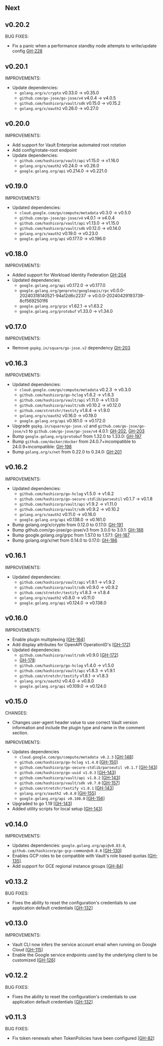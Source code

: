 ## Next

## v0.20.2

BUG FIXES:
* Fix a panic when a performance standby node attempts to write/update config [GH-228](https://github.com/hashicorp/vault-plugin-auth-gcp/pull/228)

## v0.20.1

IMPROVEMENTS:
* Update dependencies:
  * `golang.org/x/crypto` v0.33.0 -> v0.35.0
  * `github.com/go-jose/go-jose/v4` v4.0.4 -> v4.0.5
  * `github.com/hashicorp/vault/sdk` v0.15.0 -> v0.15.2
  * `golang.org/x/oauth2` v0.26.0 -> v0.27.0

## v0.20.0

IMPROVEMENTS:
* Add support for Vault Enterprise automated root rotation
* Add config/rotate-root endpoint
* Update dependencies:
  * `github.com/hashicorp/vault/api` v1.15.0 -> v1.16.0
  * `golang.org/x/oauth2` v0.24.0 -> v0.26.0
  * `google.golang.org/api` v0.214.0 -> v0.221.0


## v0.19.0

IMPROVEMENTS:
* Updated dependencies:
   * `cloud.google.com/go/compute/metadata` v0.3.0 -> v0.5.0
   * `github.com/go-jose/go-jose/v4` v4.0.1 -> v4.0.4
   * `github.com/hashicorp/vault/api` v1.13.0 -> v1.15.0
   * `github.com/hashicorp/vault/sdk` v0.12.0 -> v0.14.0
   * `golang.org/x/oauth2` v0.19.0 -> v0.23.0
   * `google.golang.org/api` v0.177.0 -> v0.196.0

## v0.18.0

IMPROVEMENTS:
* Added support for Workload Identity Federation [GH-204](https://github.com/hashicorp/vault-plugin-auth-gcp/pull/204)
* Updated dependencies:
  * `google.golang.org/api` v0.172.0 -> v0.177.0
  * `google.golang.org/genproto/googleapis/rpc` v0.0.0-20240318140521-94a12d6c2237 -> v0.0.0-20240429193739-8cf5692501f6
  * `google.golang.org/grpc`  v1.62.1 -> v1.63.2
  * `google.golang.org/protobuf` v1.33.0 -> v1.34.0

## v0.17.0

IMPROVEMENTS:
* Remove `gopkg.in/square/go-jose.v2` dependency [GH-203](https://github.com/hashicorp/vault-plugin-auth-gcp/pull/203)

## v0.16.3

IMPROVEMENTS:

* Updated dependencies:
   * `cloud.google.com/go/compute/metadata` v0.2.3 -> v0.3.0
   * `github.com/hashicorp/go-hclog` v1.6.2 -> v1.6.3
   * `github.com/hashicorp/vault/api` v1.11.0 -> v1.13.0
   * `github.com/hashicorp/vault/sdk` v0.10.2 -> v0.12.0
   * `github.com/stretchr/testify` v1.8.4 -> v1.9.0
   * `golang.org/x/oauth2` v0.16.0 -> v0.19.0
   * `google.golang.org/api` v0.161.0 -> v0.172.0
* Upgrade `gopkg.in/square/go-jose.v2` and `github.com/go-jose/go-jose/v3` to `github.com/go-jose/go-jose/v4` 4.0.1: [GH-202](https://github.com/hashicorp/vault-plugin-auth-gcp/pull/202), [GH-203](https://github.com/hashicorp/vault-plugin-auth-gcp/pull/203)
* Bump `google.golang.org/protobuf` from 1.32.0 to 1.33.0: [GH-197](https://github.com/hashicorp/vault-plugin-auth-gcp/pull/197)
* Bump `github.com/docker/docker` from 24.0.7+incompatible to 24.0.9+incompatible: [GH-198](https://github.com/hashicorp/vault-plugin-auth-gcp/pull/198)
* Bump `golang.org/x/net` from 0.22.0 to 0.24.0: [GH-201](https://github.com/hashicorp/vault-plugin-auth-gcp/pull/201)

## v0.16.2

IMPROVEMENTS:

* Updated dependencies:
  * `github.com/hashicorp/go-hclog` v1.5.0 -> v1.6.2
  * `github.com/hashicorp/go-secure-stdlib/parseutil` v0.1.7 -> v0.1.8
  * `github.com/hashicorp/vault/api` v1.9.2 -> v1.11.0
  * `github.com/hashicorp/vault/sdk` v0.9.2 -> v0.10.2
  * `golang.org/x/oauth2` v0.11.0 -> v0.16.0
  * `google.golang.org/api` v0.138.0 -> v0.161.0
* Bump golang.org/x/crypto from 0.12.0 to 0.17.0: [GH-191](https://github.com/hashicorp/vault-plugin-auth-gcp/pull/191)
* Bump github.com/go-jose/go-jose/v3 from 3.0.0 to 3.0.1: [GH-188](https://github.com/hashicorp/vault-plugin-auth-gcp/pull/188)
* Bump google.golang.org/grpc from 1.57.0 to 1.57.1: [GH-187](https://github.com/hashicorp/vault-plugin-auth-gcp/pull/187)
* Bump golang.org/x/net from 0.14.0 to 0.17.0: [GH-186](https://github.com/hashicorp/vault-plugin-auth-gcp/pull/186)

## v0.16.1

IMPROVEMENTS:

* Updated dependencies:
  * `github.com/hashicorp/vault/api` v1.9.1 -> v1.9.2
  * `github.com/hashicorp/vault/sdk` v0.9.0 -> v0.9.2
  * `github.com/stretchr/testify` v1.8.3 -> v1.8.4
  * `golang.org/x/oauth2` v0.8.0 -> v0.11.0
  * `google.golang.org/api` v0.124.0 -> v0.138.0

## v0.16.0

IMPROVEMENTS:

* Enable plugin multiplexing [[GH-164](https://github.com/hashicorp/vault-plugin-auth-gcp/pull/164)]
* Add display attributes for OpenAPI OperationID's [[GH-172](https://github.com/hashicorp/vault-plugin-auth-gcp/pull/172)]
* Updated dependencies:
  * `github.com/hashicorp/vault/sdk` v0.9.0 [[GH-172](https://github.com/hashicorp/vault-plugin-auth-gcp/pull/172)]
  * [GH-178](https://github.com/hashicorp/vault-plugin-auth-gcp/pull/178):
   * `github.com/hashicorp/go-hclog` v1.4.0 -> v1.5.0
   * `github.com/hashicorp/vault/api` v1.8.3 -> v1.9.1
   * `github.com/stretchr/testify` v1.8.1 -> v1.8.3
   * `golang.org/x/oauth2` v0.4.0 -> v0.8.0
   * `google.golang.org/api` v0.109.0 -> v0.124.0

## v0.15.0

CHANGES:

* Changes user-agent header value to use correct Vault version information and include
  the plugin type and name in the comment section.

IMPROVEMENTS:

* Updates dependencies
  * `cloud.google.com/go/compute/metadata v0.2.3` [[GH-148](https://github.com/hashicorp/vault-plugin-auth-gcp/pull/148)]
  * `github.com/hashicorp/go-hclog v1.4.0` [[GH-150](https://github.com/hashicorp/vault-plugin-auth-gcp/pull/150)]
  * `github.com/hashicorp/go-secure-stdlib/parseutil v0.1.7` [[GH-143](https://github.com/hashicorp/vault-plugin-auth-gcp/pull/143)]
  * `github.com/hashicorp/go-uuid v1.0.3` [[GH-143](https://github.com/hashicorp/vault-plugin-auth-gcp/pull/143)]
  * `github.com/hashicorp/vault/api v1.8.2` [[GH-143](https://github.com/hashicorp/vault-plugin-auth-gcp/pull/143)]
  * `github.com/hashicorp/vault/sdk v0.7.0` [[GH-157](https://github.com/hashicorp/vault-plugin-auth-gcp/pull/157)]
  * `github.com/stretchr/testify v1.8.1` [[GH-143](https://github.com/hashicorp/vault-plugin-auth-gcp/pull/143)]
  * `golang.org/x/oauth2 v0.4.0` [[GH-155](https://github.com/hashicorp/vault-plugin-auth-gcp/pull/155)]
  * `google.golang.org/api v0.108.0` [[GH-156](https://github.com/hashicorp/vault-plugin-auth-gcp/pull/156)]
* Upgraded to go 1.19 [[GH-143](https://github.com/hashicorp/vault-plugin-auth-gcp/pull/143)]
* Added utility scripts for local setup [[GH-143](https://github.com/hashicorp/vault-plugin-auth-gcp/pull/143)]

## v0.14.0

IMPROVEMENTS:

* Updates dependencies: `google.golang.org/api@v0.83.0`, `github.com/hashicorp/go-gcp-common@v0.8.0` [[GH-130](https://github.com/hashicorp/vault-plugin-auth-gcp/pull/130)]
* Enables GCP roles to be compatible with Vault's role based quotas [[GH-135](https://github.com/hashicorp/vault-plugin-auth-gcp/pull/135)].
* Add support for GCE regional instance groups [[GH-84](https://github.com/hashicorp/vault-plugin-auth-gcp/pull/84)]

## v0.13.2

BUG FIXES:

* Fixes the ability to reset the configuration's credentials to use application default credentials [[GH-132](https://github.com/hashicorp/vault-plugin-auth-gcp/pull/132)]

## v0.13.0

IMPROVEMENTS:
* Vault CLI now infers the service account email when running on Google Cloud [[GH-115](https://github.com/hashicorp/vault-plugin-auth-gcp/pull/115)]
* Enable the Google service endpoints used by the underlying client to be customized [[GH-126](https://github.com/hashicorp/vault-plugin-auth-gcp/pull/126)]

## v0.12.2

BUG FIXES:

* Fixes the ability to reset the configuration's credentials to use application default credentials [[GH-132](https://github.com/hashicorp/vault-plugin-auth-gcp/pull/132)]

## v0.11.3

BUG FIXES:
* Fix token renewals when TokenPolicies have been configured [[GH-82](https://github.com/hashicorp/vault-plugin-auth-gcp/pull/82)]
